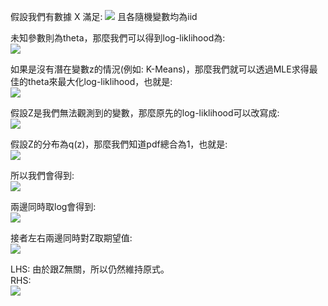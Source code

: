 假設我們有數據 X 滿足: 
<img src="https://latex.codecogs.com/png.image?\inline&space;\dpi{110}X&space;=&space;(x_1,&space;x_2,&space;...&space;,&space;x_n)" />  且各隨機變數均為iid

未知參數則為theta，那麼我們可以得到log-liklihood為:  
<img src="https://latex.codecogs.com/png.image?\inline&space;\dpi{110}l(\theta&space;|X)=log&space;P(X|\theta&space;)&space;=&space;log(\prod_{i=1}^{n}P(x_i|\theta&space;))=\sum_{i=1}^{n}logP(x_i|\theta&space;)" />

如果是沒有潛在變數z的情況(例如: K-Means)，那麼我們就可以透過MLE求得最佳的theta來最大化log-liklihood，也就是:  
<img src="https://latex.codecogs.com/png.image?\inline&space;\dpi{110}\hat{\theta}_{MLE}=\underset{\theta}{argmax}\&space;\sum_{i=1}^{n}logP(x_i|\theta&space;)" />

假設Z是我們無法觀測到的變數，那麼原先的log-liklihood可以改寫成:  
<img src="https://latex.codecogs.com/png.image?\inline&space;\dpi{110}log&space;P(X|\theta)&space;=&space;log\sum_{Z}{}P(X,Z|\theta&space;)=log\sum_{Z}{}P(X|\theta,Z)P(Z|\theta)"/>

假設Z的分布為q(z)，那麼我們知道pdf總合為1，也就是:  
<img src="https://latex.codecogs.com/png.image?\inline&space;\dpi{110}\sum_{Z}q(z)=1"/>

所以我們會得到:  
<img src="https://latex.codecogs.com/png.image?\inline&space;\dpi{110}P(X|\theta)=\frac{P(X,Z|\theta&space;)}{P(Z|X,\theta)/q(Z)}=\frac{P(X,Z|\theta&space;)/q(Z)}{P(Z|X,\theta)/q(Z)}" />

兩邊同時取log會得到:  
<img src="https://latex.codecogs.com/png.image?\inline&space;\dpi{110}logP(X|\theta)=log\frac{P(X,Z|\theta&space;)/q(Z)}{P(Z|X,\theta)/q(Z)}" />  

接者左右兩邊同時對Z取期望值:  
<img src="https://latex.codecogs.com/png.image?\inline&space;\dpi{110}E_{Z}[logP(X|\theta)]=E_{Z}[log\frac{P(X,Z|\theta&space;)/q(Z)}{P(Z|X,\theta)/q(Z)}]" />  

LHS: 由於跟Z無關，所以仍然維持原式。  
RHS:  
<img src="https://latex.codecogs.com/png.image?\inline&space;\dpi{110}\sum_{Z}q(z)log\frac{P(X,Z|\theta&space;)/q(z)}{P(Z|X,\theta&space;)/q(z))}&space;\\=&space;\sum_{Z}q(z)\frac{P(X,Z|\theta)}{q(z)}&space;-&space;\sum_{Z}q(z)\frac{P(Z|X,\theta&space;)}{q(z)}&space;\\=&space;\sum_{Z}q(z)\frac{P(X,Z|\theta)}{q(z)}&space;&plus;&space;KL_D(q(z)&space;||&space;P(Z|X,\theta&space;))&space;\\\geq&space;\sum_{Z}q(z)\frac{P(X,Z|\theta)}{q(z)}&space;"  />
